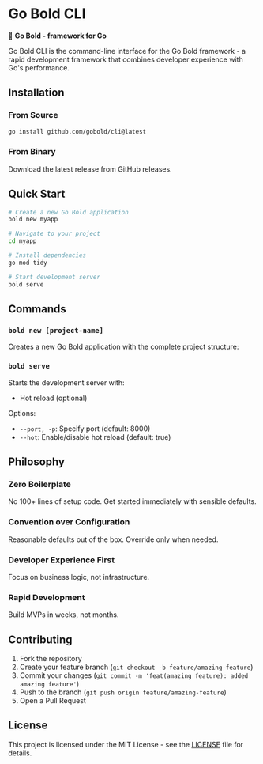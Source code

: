 # Go Bold CLI

🚀 **Go Bold - framework for Go**

Go Bold CLI is the command-line interface for the Go Bold framework - a rapid development framework that combines developer experience with Go's performance.

## Installation

### From Source
```bash
go install github.com/gobold/cli@latest
```

### From Binary
Download the latest release from GitHub releases.

## Quick Start

```bash
# Create a new Go Bold application
bold new myapp

# Navigate to your project
cd myapp

# Install dependencies
go mod tidy

# Start development server
bold serve
```

## Commands

### `bold new [project-name]`
Creates a new Go Bold application with the complete project structure:

### `bold serve`
Starts the development server with:
- Hot reload (optional)

Options:
- `--port, -p`: Specify port (default: 8000)
- `--hot`: Enable/disable hot reload (default: true)

## Philosophy

### Zero Boilerplate
No 100+ lines of setup code. Get started immediately with sensible defaults.

### Convention over Configuration
Reasonable defaults out of the box. Override only when needed.

### Developer Experience First
Focus on business logic, not infrastructure.

### Rapid Development
Build MVPs in weeks, not months.

## Contributing

1. Fork the repository
2. Create your feature branch (`git checkout -b feature/amazing-feature`)
3. Commit your changes (`git commit -m 'feat(amazing feature): added amazing feature'`)
4. Push to the branch (`git push origin feature/amazing-feature`)
5. Open a Pull Request

## License

This project is licensed under the MIT License - see the [LICENSE](LICENSE) file for details.
